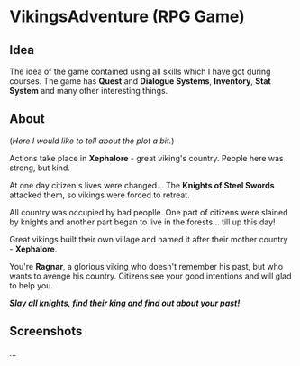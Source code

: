 # VikingsAdventure (RPG Game)
## Idea
The idea of the game contained using all skills which I have got during courses. The game has **Quest** and **Dialogue Systems**, **Inventory**, **Stat System** and many other interesting things.

## About
(_Here I would like to tell about the plot a bit._)

Actions take place in **Xephalore** - great viking's country. People here was strong, but kind.

At one day citizen's lives were changed... The **Knights of Steel Swords** attacked them, so vikings were forced to retreat. 

All country was occupied by bad peoplle. One part of citizens were slained by knights and another part began to live in the forests... till up this day!

Great vikings built their own village and named it after their mother country - **Xephalore**.

You're **Ragnar**, a glorious viking who doesn't remember his past, but who wants to avenge his country. Citizens see your good intentions and will glad to help you.

***Slay all knights, find their king and find out about your past!***

## Screenshots
...

